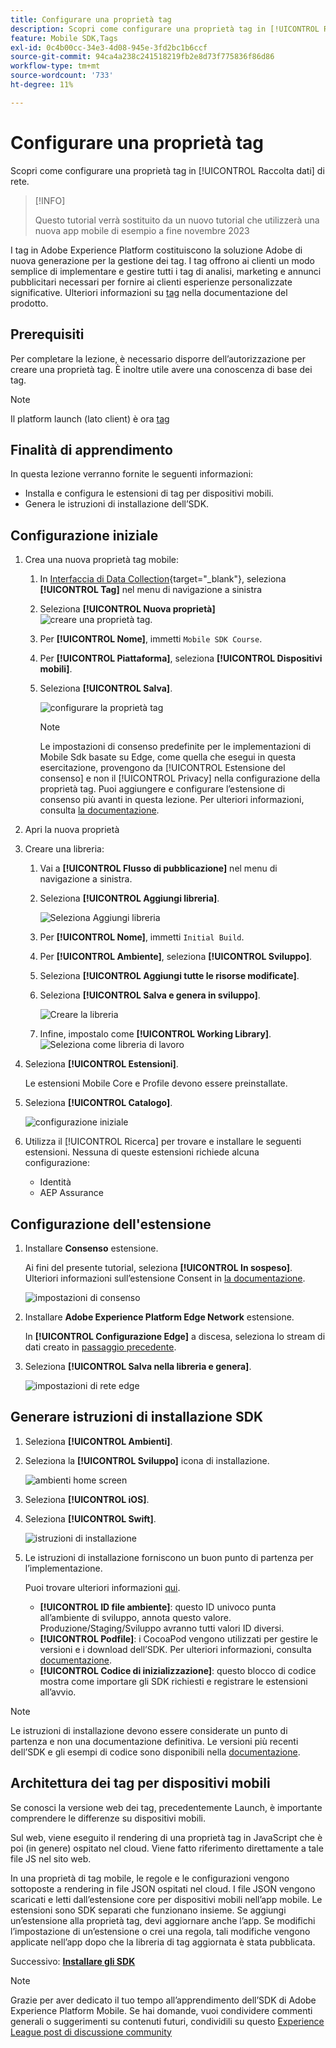 ```yaml
---
title: Configurare una proprietà tag
description: Scopri come configurare una proprietà tag in [!UICONTROL Raccolta dati] di rete.
feature: Mobile SDK,Tags
exl-id: 0c4b00cc-34e3-4d08-945e-3fd2bc1b6ccf
source-git-commit: 94ca4a238c241518219fb2e8d73f775836f86d86
workflow-type: tm+mt
source-wordcount: '733'
ht-degree: 11%

---
```


# Configurare una proprietà tag

Scopri come configurare una proprietà tag in [!UICONTROL Raccolta dati] di rete.

>[!INFO]
>
> Questo tutorial verrà sostituito da un nuovo tutorial che utilizzerà una nuova app mobile di esempio a fine novembre 2023

I tag in Adobe Experience Platform costituiscono la soluzione Adobe di nuova generazione per la gestione dei tag. I tag offrono ai clienti un modo semplice di implementare e gestire tutti i tag di analisi, marketing e annunci pubblicitari necessari per fornire ai clienti esperienze personalizzate significative. Ulteriori informazioni su [tag](https://experienceleague.adobe.com/docs/experience-platform/tags/home.html?lang=it) nella documentazione del prodotto.

## Prerequisiti

Per completare la lezione, è necessario disporre dell’autorizzazione per creare una proprietà tag. È inoltre utile avere una conoscenza di base dei tag.

>[!NOTE]
>
> Il platform launch (lato client) è ora [tag](https://experienceleague.adobe.com/docs/experience-platform/tags/home.html?lang=it)

## Finalità di apprendimento

In questa lezione verranno fornite le seguenti informazioni:

* Installa e configura le estensioni di tag per dispositivi mobili.
* Genera le istruzioni di installazione dell’SDK.

## Configurazione iniziale

1. Crea una nuova proprietà tag mobile:
   1. In [Interfaccia di Data Collection](https://experience.adobe.com/data-collection/){target="_blank"}, seleziona **[!UICONTROL Tag]** nel menu di navigazione a sinistra
   1. Seleziona **[!UICONTROL Nuova proprietà]**
      ![creare una proprietà tag](assets/mobile-tags-new-property.png).
   1. Per **[!UICONTROL Nome]**, immetti `Mobile SDK Course`.
   1. Per **[!UICONTROL Piattaforma]**, seleziona **[!UICONTROL Dispositivi mobili]**.
   1. Seleziona **[!UICONTROL Salva]**.

      ![configurare la proprietà tag](assets/mobile-tags-property-config.png)

      >[!NOTE]
      >
      > Le impostazioni di consenso predefinite per le implementazioni di Mobile Sdk basate su Edge, come quella che esegui in questa esercitazione, provengono da [!UICONTROL Estensione del consenso] e non il [!UICONTROL Privacy] nella configurazione della proprietà tag. Puoi aggiungere e configurare l’estensione di consenso più avanti in questa lezione. Per ulteriori informazioni, consulta [la documentazione](https://developer.adobe.com/client-sdks/documentation/privacy-and-gdpr/).


1. Apri la nuova proprietà
1. Creare una libreria:

   1. Vai a **[!UICONTROL Flusso di pubblicazione]** nel menu di navigazione a sinistra.
   1. Seleziona **[!UICONTROL Aggiungi libreria]**.

      ![Seleziona Aggiungi libreria](assets/mobile-tags-create-library.png)

   1. Per **[!UICONTROL Nome]**, immetti `Initial Build`.
   1. Per **[!UICONTROL Ambiente]**, seleziona **[!UICONTROL Sviluppo]**.
   1. Seleziona  **[!UICONTROL Aggiungi tutte le risorse modificate]**.
   1. Seleziona **[!UICONTROL Salva e genera in sviluppo]**.

      ![Creare la libreria](assets/mobile-tags-save-library.png)

   1. Infine, impostalo come **[!UICONTROL Working Library]**.
      ![Seleziona come libreria di lavoro](assets/mobile-tags-working-library.png)
1. Seleziona **[!UICONTROL Estensioni]**.

   Le estensioni Mobile Core e Profile devono essere preinstallate.

1. Seleziona **[!UICONTROL Catalogo]**.

   ![configurazione iniziale](assets/mobile-tags-starting.png)

1. Utilizza il [!UICONTROL Ricerca] per trovare e installare le seguenti estensioni. Nessuna di queste estensioni richiede alcuna configurazione:
   * Identità
   * AEP Assurance

## Configurazione dell&#39;estensione

1. Installare **Consenso** estensione.

   Ai fini del presente tutorial, seleziona **[!UICONTROL In sospeso]**. Ulteriori informazioni sull’estensione Consent in [la documentazione](https://developer.adobe.com/client-sdks/documentation/consent-for-edge-network/).

   ![impostazioni di consenso](assets/mobile-tags-extension-consent.png)

1. Installare **Adobe Experience Platform Edge Network** estensione.

   In **[!UICONTROL Configurazione Edge]** a discesa, seleziona lo stream di dati creato in [passaggio precedente](create-datastream.md).

1. Seleziona **[!UICONTROL Salva nella libreria e genera]**.

   ![impostazioni di rete edge](assets/mobile-tags-extension-edge.png)


## Generare istruzioni di installazione SDK

1. Seleziona **[!UICONTROL Ambienti]**.

1. Seleziona la **[!UICONTROL Sviluppo]** icona di installazione.

   ![ambienti home screen](assets/mobile-tags-environments.png)

1. Seleziona **[!UICONTROL iOS]**.

1. Seleziona **[!UICONTROL Swift]**.

   ![istruzioni di installazione](assets/mobile-tags-install-instructions.png)

1. Le istruzioni di installazione forniscono un buon punto di partenza per l’implementazione.

   Puoi trovare ulteriori informazioni [qui](https://developer.adobe.com/client-sdks/documentation/getting-started/get-the-sdk/).

   * **[!UICONTROL ID file ambiente]**: questo ID univoco punta all’ambiente di sviluppo, annota questo valore. Produzione/Staging/Sviluppo avranno tutti valori ID diversi.
   * **[!UICONTROL Podfile]**: i CocoaPod vengono utilizzati per gestire le versioni e i download dell’SDK. Per ulteriori informazioni, consulta [documentazione](https://cocoapods.org/).
   * **[!UICONTROL Codice di inizializzazione]**: questo blocco di codice mostra come importare gli SDK richiesti e registrare le estensioni all’avvio.

>[!NOTE]
>Le istruzioni di installazione devono essere considerate un punto di partenza e non una documentazione definitiva. Le versioni più recenti dell’SDK e gli esempi di codice sono disponibili nella [documentazione](https://developer.adobe.com/client-sdks/documentation/).

## Architettura dei tag per dispositivi mobili

Se conosci la versione web dei tag, precedentemente Launch, è importante comprendere le differenze su dispositivi mobili.

Sul web, viene eseguito il rendering di una proprietà tag in JavaScript che è poi (in genere) ospitato nel cloud. Viene fatto riferimento direttamente a tale file JS nel sito web.

In una proprietà di tag mobile, le regole e le configurazioni vengono sottoposte a rendering in file JSON ospitati nel cloud. I file JSON vengono scaricati e letti dall’estensione core per dispositivi mobili nell’app mobile. Le estensioni sono SDK separati che funzionano insieme. Se aggiungi un’estensione alla proprietà tag, devi aggiornare anche l’app. Se modifichi l’impostazione di un’estensione o crei una regola, tali modifiche vengono applicate nell’app dopo che la libreria di tag aggiornata è stata pubblicata.

Successivo: **[Installare gli SDK](install-sdks.md)**

>[!NOTE]
>
>Grazie per aver dedicato il tuo tempo all’apprendimento dell’SDK di Adobe Experience Platform Mobile. Se hai domande, vuoi condividere commenti generali o suggerimenti su contenuti futuri, condividili su questo [Experience League post di discussione community](https://experienceleaguecommunities.adobe.com/t5/adobe-experience-platform-launch/tutorial-discussion-implement-adobe-experience-cloud-in-mobile/td-p/443796)